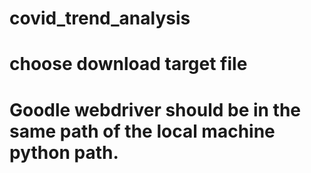 # covid_trend_analysis
# choose download target file
# Goodle webdriver should be in the same path of the local machine python path.
